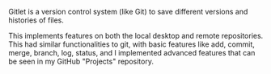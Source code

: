 Gitlet is a version control system (like Git) to save different versions and histories of files. 

This implements features on both the local desktop and remote repositories. This had similar functionalities to git, with basic features like add, commit, merge, branch, log, status, and I implemented advanced features that can be seen in my GitHub "Projects" repository. 
